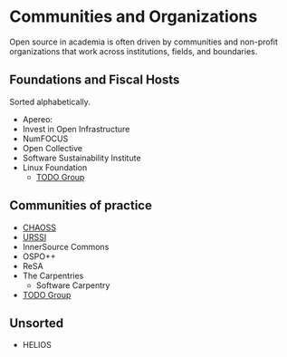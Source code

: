 # Communities and Organizations

Open source in academia is often driven by communities and non-profit organizations that work across institutions, fields, and boundaries. 

## Foundations and Fiscal Hosts

Sorted alphabetically.

- Apereo: 
- Invest in Open Infrastructure
- NumFOCUS
- Open Collective
- Software Sustainability Institute
- Linux Foundation
   - [TODO Group](https://todogroup.org/)

## Communities of practice

- [CHAOSS](./organizations/chaoss.md)
- [URSSI](./organizations/urssi.md)
- InnerSource Commons
- OSPO++
- ReSA
- The Carpentries
  - Software Carpentry
- [TODO Group](https://todogroup.org/)

## Unsorted

- HELIOS


